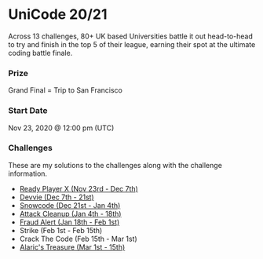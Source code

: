 # UniCode 20/21
Across 13 challenges, 80+ UK based Universities battle it out head-to-head to try and finish in the top 5 of their league, earning their spot at the ultimate coding battle finale.

### Prize
Grand Final = Trip to San Francisco

### Start Date
Nov 23, 2020 @ 12:00 pm (UTC)

### Challenges
These are my solutions to the challenges along with the challenge information.
* [Ready Player X (Nov 23rd - Dec 7th)](./src/main/java/com/rtm516/showcode/ready_player_x/README.md)
* [Devvie (Dec 7th - 21st)](./src/main/java/com/rtm516/showcode/devvie/README.md)
* [Snowcode (Dec 21st - Jan 4th)](./src/main/java/com/rtm516/showcode/snowcode/README.md)
* [Attack Cleanup (Jan 4th - 18th)](./src/main/java/com/rtm516/showcode/attack_cleanup/README.md)
* [Fraud Alert (Jan 18th - Feb 1st)](./src/main/java/com/rtm516/showcode/fraud_alert/README.md)
* Strike (Feb 1st - Feb 15th)
* Crack The Code (Feb 15th - Mar 1st)
* [Alaric's Treasure (Mar 1st - 15th)](./src/main/java/com/rtm516/showcode/alarics_treasure/README.md)
